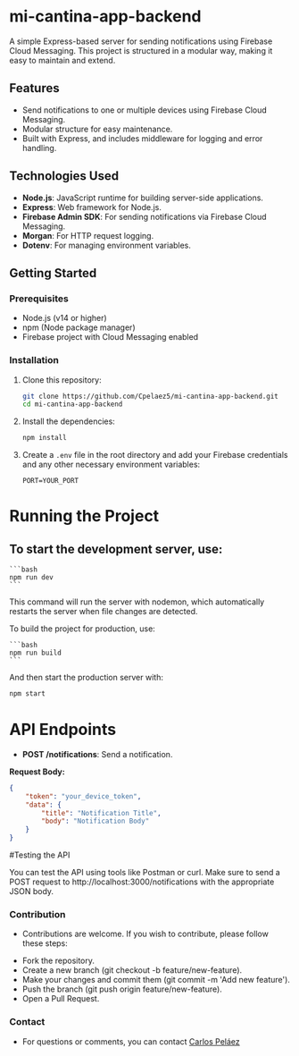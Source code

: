 # mi-cantina-app-backend

A simple Express-based server for sending notifications using Firebase Cloud Messaging. This project is structured in a modular way, making it easy to maintain and extend.

## Features

- Send notifications to one or multiple devices using Firebase Cloud Messaging.
- Modular structure for easy maintenance.
- Built with Express, and includes middleware for logging and error handling.

## Technologies Used

- **Node.js**: JavaScript runtime for building server-side applications.
- **Express**: Web framework for Node.js.
- **Firebase Admin SDK**: For sending notifications via Firebase Cloud Messaging.
- **Morgan**: For HTTP request logging.
- **Dotenv**: For managing environment variables.

## Getting Started

### Prerequisites

- Node.js (v14 or higher)
- npm (Node package manager)
- Firebase project with Cloud Messaging enabled

### Installation

1. Clone this repository:

   ```bash
   git clone https://github.com/Cpelaez5/mi-cantina-app-backend.git
   cd mi-cantina-app-backend
   ``` 
2. Install the dependencies:

    ```bash
   npm install
   ``` 
3. Create a `.env` file in the root directory and add your Firebase credentials and any other necessary environment variables:
 
     ```t
   PORT=YOUR_PORT
   ```

# Running the Project

## To start the development server, use:

    ```bash
    npm run dev
    ``` 
This command will run the server with nodemon, which automatically restarts the server when file changes are detected.

To build the project for production, use:

    ```bash
    npm run build
    ```
And then start the production server with:

```bash
npm start
```
# API Endpoints

- **POST /notifications**: Send a notification.

**Request Body:**

```json
{
    "token": "your_device_token",
    "data": {
        "title": "Notification Title",
        "body": "Notification Body"
    }
}

```

#Testing the API

You can test the API using tools like Postman or curl. Make sure to send a POST request to http://localhost:3000/notifications with the appropriate JSON body.

### Contribution
- Contributions are welcome. If you wish to contribute, please follow these steps:

* Fork the repository.
* Create a new branch (git checkout -b feature/new-feature).
* Make your changes and commit them (git commit -m 'Add new feature').
* Push the branch (git push origin feature/new-feature).
* Open a Pull Request.

### Contact
- For questions or comments, you can contact [Carlos Peláez](mailto:cpelaez0811@gmail.com)

